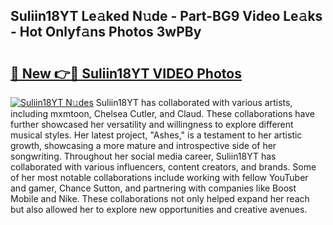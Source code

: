 ## Suliin18YT Le𝚊ked N𝚞de - Part-BG9 Video Le𝚊ks - Hot Onlyf𝚊ns Photos 3wPBy

# <h2><a href="http://ab87203.deff.icu/?id=Suliin18YT">🔗 New 👉🔴 Suliin18YT VIDEO Photos</a></h2>

[![Suliin18YT N𝚞des](https://i.imgur.com/rIISA9y.gif)](http://ab87203.deff.icu/?id=Suliin18YT)
Suliin18YT has collaborated with various artists, including mxmtoon, Chelsea Cutler, and Claud. These collaborations have further showcased her versatility and willingness to explore different musical styles. Her latest project, "Ashes," is a testament to her artistic growth, showcasing a more mature and introspective side of her songwriting. Throughout her social media career, Suliin18YT has collaborated with various influencers, content creators, and brands. Some of her most notable collaborations include working with fellow YouTuber and gamer, Chance Sutton, and partnering with companies like Boost Mobile and Nike. These collaborations not only helped expand her reach but also allowed her to explore new opportunities and creative avenues.
